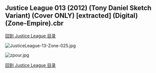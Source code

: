 ## Justice League 013 (2012) (Tony Daniel Sketch Variant) (Cover ONLY) [extracted] (Digital) (Zone-Empire).cbr


[回到 Justice League 目录](https://github.com/alicewish/markdown/blob/master/series/Justice-League.md)


![JusticeLeague-13-Zone-025.jpg](https://wx1.sinaimg.cn/large/6a9fdecagy1fq33wwhbrlj21hc29zqv5.jpg)

![zpour.jpg](https://wx1.sinaimg.cn/large/6a9fdecagy1fmlwfelmz2j21gy29ze08.jpg)

[回到 Justice League 目录](https://github.com/alicewish/markdown/blob/master/series/Justice-League.md)

